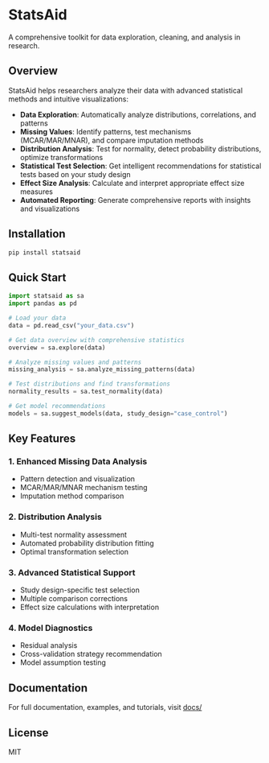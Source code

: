 # StatsAid

A comprehensive toolkit for data exploration, cleaning, and analysis in research.

## Overview

StatsAid helps researchers analyze their data with advanced statistical methods and intuitive visualizations:

- **Data Exploration**: Automatically analyze distributions, correlations, and patterns
- **Missing Values**: Identify patterns, test mechanisms (MCAR/MAR/MNAR), and compare imputation methods
- **Distribution Analysis**: Test for normality, detect probability distributions, optimize transformations
- **Statistical Test Selection**: Get intelligent recommendations for statistical tests based on your study design
- **Effect Size Analysis**: Calculate and interpret appropriate effect size measures
- **Automated Reporting**: Generate comprehensive reports with insights and visualizations

## Installation

```bash
pip install statsaid
```

## Quick Start

```python
import statsaid as sa
import pandas as pd

# Load your data
data = pd.read_csv("your_data.csv")

# Get data overview with comprehensive statistics
overview = sa.explore(data)

# Analyze missing values and patterns
missing_analysis = sa.analyze_missing_patterns(data)

# Test distributions and find transformations
normality_results = sa.test_normality(data)

# Get model recommendations
models = sa.suggest_models(data, study_design="case_control")
```

## Key Features

### 1. Enhanced Missing Data Analysis
- Pattern detection and visualization
- MCAR/MAR/MNAR mechanism testing
- Imputation method comparison

### 2. Distribution Analysis
- Multi-test normality assessment
- Automated probability distribution fitting
- Optimal transformation selection

### 3. Advanced Statistical Support
- Study design-specific test selection
- Multiple comparison corrections
- Effect size calculations with interpretation

### 4. Model Diagnostics
- Residual analysis
- Cross-validation strategy recommendation
- Model assumption testing

## Documentation

For full documentation, examples, and tutorials, visit [docs/](docs/)

## License

MIT